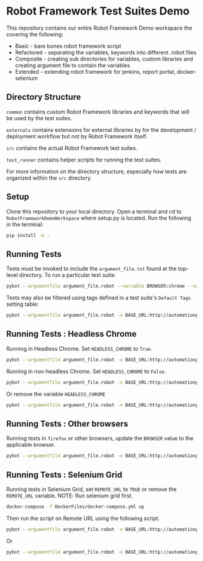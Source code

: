 Robot Framework Test Suites Demo
======================================

This repository contains our entire Robot Framework Demo workspace
the covering the following:

  - Basic - bare bones robot framework script
  - Refactored - separating the variables, keywords into different .robot files
  - Composite - creating sub directories for variables, custom libraries and creating argument file to contain the variables
  - Extended - extending robot framework for jenkins, report portal, docker-selenium

Directory Structure
-------------------
`common` contains custom Robot Framework libraries and keywords that will be
used by the test suites.

`externals` contains extensions for external libraries by for the development /
deployment workflow but not by Robot Framework itself.

`src` contains the actual Robot Framework test suites.

`test_runner` contains helper scripts for running the test suites.

For more information on the directory structure, especially how tests are
organized within the `src` directory.

Setup
-----
Clone this repository to your local directory.
Open a terminal and cd to `RobotFrameworkDemoWorkspace` where setup.py is located.
Run the following in the terminal:

```bash
pip install -e .
```

Running Tests
-------------

Tests must be invoked to include the `argument_file.txt` found at the
top-level directory. To run a particular test suite:

```bash
pybot --argumentfile argument_file.robot --variable BROWSER:chrome --variable BASE_URL:http://automationpractice.com --variable REMOTE_URL:False --suite AddProductToCartTest -d Results .
```

Tests may also be filtered using tags defined in a test suite's `Default Tags`
setting table:
```bash
pybot --argumentfile argument_file.robot -v BASE_URL:http://automationpractice.com -v BROWSER:chrome -v REMOTE_URL:False -v HEADLESS_CHROME:True -i REGRESSION -d Results .
```
Running Tests : Headless Chrome
-------------------------------
Running in Headless Chrome.
Set `HEADLESS_CHROME` to `True`.
```bash
pybot --argumentfile argument_file.robot -v BASE_URL:http://automationpractice.com -v BROWSER:chrome -v REMOTE_URL:False -v HEADLESS_CHROME:True -i LoginTest -d Results .
```

Running in non-headless Chrome.
Set `HEADLESS_CHROME` to `False`.
```bash
pybot --argumentfile argument_file.robot -v BASE_URL:http://automationpractice.com -v BROWSER:chrome -v REMOTE_URL:False -v HEADLESS_CHROME:False -i DataDrivenLoginTest -d Results .
```

Or remove the variable `HEADLESS_CHROME`
```bash
pybot --argumentfile argument_file.robot -v BASE_URL:http://automationpractice.com -v BROWSER:chrome -v REMOTE_URL:False -i DataDrivenLoginTest -d Results .
```
Running Tests : Other browsers
------------------------------
Running tests in `firefox` or other browsers, update the `BROWSER` value to the applicable browser.
```bash
pybot --argumentfile argument_file.robot -v BASE_URL:http://automationpractice.com -v BROWSER:firefox -v REMOTE_URL:False -i DataDrivenLoginTest -d Results .
```
Running Tests : Selenium Grid
-----------------------------
Running tests in Selenium Grid, set `REMOTE_URL` to `TRUE` or remove the `REMOTE_URL` variable.
NOTE: Run selenium grid first.
```bash
docker-compose -f DockerFiles/docker-compose.yml up
```
Then run the script on Remote URL using the following script.
```bash
pybot --argumentfile argument_file.robot -v BASE_URL:http://automationpractice.com -v BROWSER:firefox -v REMOTE_URL:True -i DataDrivenLoginTest -d Results .
```
Or
```bash
pybot --argumentfile argument_file.robot -v BASE_URL:http://automationpractice.com -v BROWSER:firefox -i DataDrivenLoginTest -d Results .
```
